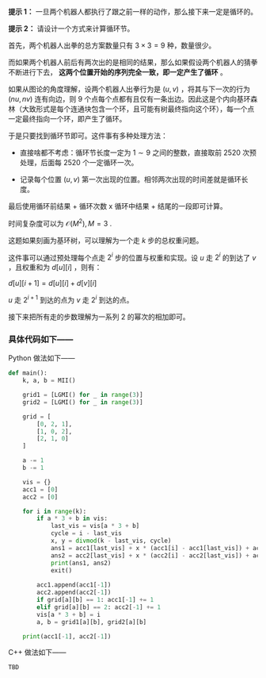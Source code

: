 **提示 1：** 一旦两个机器人都执行了跟之前一样的动作，那么接下来一定是循环的。

**提示 2：** 请设计一个方式来计算循环节。

首先，两个机器人出拳的总方案数量只有 $3\times 3=9$ 种，数量很少。

而如果两个机器人前后有两次出的是相同的结果，那么如果假设两个机器人的猜拳不断进行下去， **这两个位置开始的序列完全一致，即一定产生了循环** 。

如果从图论的角度理解，设两个机器人出拳行为是 $(u,v)$ ，将其与下一次的行为 $(nu, nv)$ 连有向边，则 $9$ 个点每个点都有且仅有一条出边。因此这是个内向基环森林（大致形式是每个连通块包含一个环，且可能有树最终指向这个环），每一个点一定最终指向一个环，即产生了循环。

于是只要找到循环节即可。这件事有多种处理方法：

- 直接啥都不考虑：循环节长度一定为 $1\sim 9$ 之间的整数，直接取前 $2520$ 次预处理，后面每 $2520$ 个一定循环一次。

- 记录每个位置 $(u,v)$ 第一次出现的位置。相邻两次出现的时间差就是循环长度。

最后使用循环前结果 + 循环次数 x 循环中结果 + 结尾的一段即可计算。

时间复杂度可以为 $\mathcal{O}(M^2), M=3$ .

这题如果刻画为基环树，可以理解为一个走 $k$ 步的总权重问题。

这件事可以通过预处理每个点走 $2^i$ 步的位置与权重和实现。设 $u$ 走 $2^i$ 的到达了 $v$ ，且权重和为 $d[u][i]$ ，则有：

$d[u][i+1]=d[u][i]+d[v][i]$

$u$ 走 $2^{i+1}$ 到达的点为 $v$ 走 $2^i$ 到达的点。

接下来把所有走的步数理解为一系列 $2$ 的幂次的相加即可。

### 具体代码如下——

Python 做法如下——

```Python []
def main():
    k, a, b = MII()

    grid1 = [LGMI() for _ in range(3)]
    grid2 = [LGMI() for _ in range(3)]

    grid = [
        [0, 2, 1],
        [1, 0, 2],
        [2, 1, 0]
    ]

    a -= 1
    b -= 1

    vis = {}
    acc1 = [0]
    acc2 = [0]

    for i in range(k):
        if a * 3 + b in vis:
            last_vis = vis[a * 3 + b]
            cycle = i - last_vis
            x, y = divmod(k - last_vis, cycle)
            ans1 = acc1[last_vis] + x * (acc1[i] - acc1[last_vis]) + acc1[last_vis + y] - acc1[last_vis]
            ans2 = acc2[last_vis] + x * (acc2[i] - acc2[last_vis]) + acc2[last_vis + y] - acc2[last_vis]
            print(ans1, ans2)
            exit()
        
        acc1.append(acc1[-1])
        acc2.append(acc2[-1])
        if grid[a][b] == 1: acc1[-1] += 1
        elif grid[a][b] == 2: acc2[-1] += 1
        vis[a * 3 + b] = i
        a, b = grid1[a][b], grid2[a][b]

    print(acc1[-1], acc2[-1])
```

C++ 做法如下——

```cpp []
TBD
```
